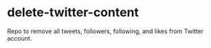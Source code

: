 # delete-twitter-content
Repo to remove all tweets, followers, following, and likes from Twitter account.
